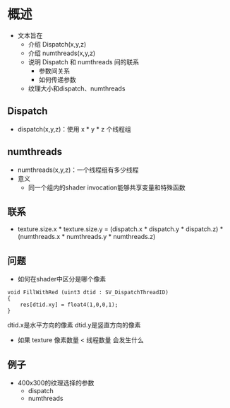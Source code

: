 # 概述
- 文本旨在
  - 介绍 Dispatch(x,y,z)
  - 介绍 numthreads(x,y,z)
  - 说明 Dispatch 和 numthreads 间的联系
    - 参数间关系
    - 如何传递参数
  - 纹理大小和dispatch、numthreads
  
## Dispatch
- dispatch(x,y,z)：使用 x * y * z 个线程组

## numthreads
- numthreads(x,y,z)：一个线程组有多少线程
- 意义
  - 同一个组内的shader invocation能够共享变量和特殊函数

## 联系
- texture.size.x * texture.size.y = (dispatch.x * dispatch.y * dispatch.z) * (numthreads.x * numthreads.y * numthreads.z)

## 问题
- 如何在shader中区分是哪个像素
```
void FillWithRed (uint3 dtid : SV_DispatchThreadID)
{
    res[dtid.xy] = float4(1,0,0,1);
}
```
dtid.x是水平方向的像素
dtid.y是竖直方向的像素
- 如果 texture 像素数量 < 线程数量 会发生什么

## 例子
- 400x300的纹理选择的参数
  - dispatch
  - numthreads